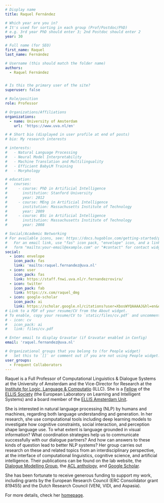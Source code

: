 ```yaml
---
# Display name
title: Raquel Fernández

# Which year are you in?
# It's used for sorting in each group (Prof/Postdoc/PhD)
# e.g. 3rd year PhD should enter 3; 2nd Postdoc should enter 2
year: 30

# Full name (for SEO)
first_name: Raquel
last_name: Fernández

# Username (this should match the folder name)
authors:
  - Raquel Fernández


# Is this the primary user of the site?
superuser: false

# Role/position
role: Professor

# Organizations/Affiliations
organizations:
  - name: University of Amsterdam
    url: 'https://www.uva.nl/en'

# # Short bio (displayed in user profile at end of posts)
# bio: My research interests 

# interests:
#   - Natural Language Processing
#   - Neural Model Interpretability
#   - Machine Translation and Multilinguality
#   - Efficient BabyLM Training
#   - Morphology

# education:
#   courses:
#     - course: PhD in Artificial Intelligence
#       institution: Stanford University
#       year: 2012
#     - course: MEng in Artificial Intelligence
#       institution: Massachusetts Institute of Technology
#       year: 2009
#     - course: BSc in Artificial Intelligence
#       institution: Massachusetts Institute of Technology
#       year: 2008

# Social/Academic Networking
# For available icons, see: https://docs.hugoblox.com/getting-started/page-builder/#icons
#   For an email link, use "fas" icon pack, "envelope" icon, and a link in the
#   form "mailto:your-email@example.com" or "#contact" for contact widget.
social:
  - icon: envelope
    icon_pack: fas
    link: 'mailto:raquel.fernandez@uva.nl'
  - icon: user
    icon_pack: fas
    link: https://staff.fnwi.uva.nl/r.fernandezrovira/
  - icon: twitter
    icon_pack: fab
    link: https://x.com/raquel_dmg
  - icon: google-scholar
    icon_pack: ai
    link: https://scholar.google.nl/citations?user=XbosWYQAAAAJ&hl=en&oi=ao
# Link to a PDF of your resume/CV from the About widget.
# To enable, copy your resume/CV to `static/files/cv.pdf` and uncomment the lines below.
# - icon: cv
#   icon_pack: ai
#   link: files/cv.pdf

# Enter email to display Gravatar (if Gravatar enabled in Config)
email: 'raquel.fernandez@uva.nl'

# Organizational groups that you belong to (for People widget)
#   Set this to `[]` or comment out if you are not using People widget.
user_groups:
  - Frequent Collaborators
---
```


Raquel is a Full Professor of Computational Linguistics & Dialogue Systems at the University of Amsterdam and the Vice-Director for Research at the [Institute for Logic, Language & Computatio](https://www.illc.uva.nl/) (ILLC). She is a [Fellow](https://ellis.eu/fellows) of the [ELLIS Society](https://ellis.eu/) (the European Laboratory on Learning and Intelligent Systems) and a board member of the [ELLIS Amsterdam Unit](https://ivi.fnwi.uva.nl/ellis/).

She is interested in natural language processing (NLP) by humans and machines, regarding both language understanding and generation. In her research, she use computational tools including deep learning models to investigate how cognitive constraints, social interaction, and perception shape language use. To what extent is language grounded in visual information? What coordination strategies help us to communicate successfully with our dialogue partners? And how can answers to these kinds of question lead to better NLP systems? Her group carries out research on these and related topics from an interdisciplinary perspective, at the interface of computational linguistics, cognitive science, and artificial intelligence. Their publications can be found on the lab website, the [Dialogue Modelling Group](https://dmg-illc.github.io/dmg/), the [ACL anthology](https://aclanthology.org/people/r/raquel-fernandez/), and [Google Scholar](https://scholar.google.nl/citations?user=XbosWYQAAAAJ&hl=en&oi=ao).

She has been fortunate to receive generous funding to support my work, including grants by the European Research Council (ERC Consolidator grant 819455) and the Dutch Research Council (VENI, VIDI, and Aspasia).

For more details, check her [homepage](https://staff.fnwi.uva.nl/r.fernandezrovira/).

